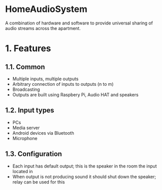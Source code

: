 # HomeAudioSystem

A combination of hardware and software to provide universal sharing of audio streams across the apartment. 

# 1. Features

## 1.1. Common
* Multiple inputs, multiple outputs 
* Arbitrary connection of inputs to outputs (n to m)
* Broadcasting
* Outputs are built using Raspbery Pi, Audio HAT and speakers

## 1.2. Input types
* PCs
* Media server
* Android devices via Bluetooth
* Microphone

## 1.3. Configuration
* Each input has default output; this is the speaker in the room the input located in
* When output is not producing sound it should shut down the speaker; relay can be used for this

